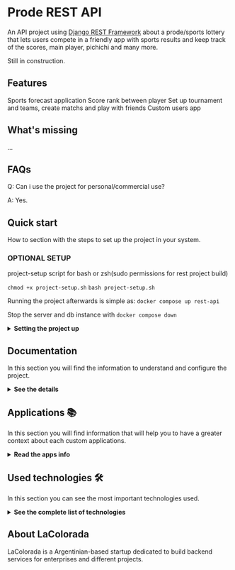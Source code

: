 # Prode REST API

An API project using [Django REST Framework](https://www.django-rest-framework.org/) about a prode/sports lottery that lets users compete in a friendly app with sports results and keep track of the scores, main player, pichichi and many more.

Still in construction.

## Features

Sports forecast application
Score rank between player
Set up tournament and teams, create matchs and play with friends
Custom users app

## What's missing

...

## FAQs

Q: Can i use the project for personal/commercial use?

A: Yes.

## Quick start

How to section with the steps to set up the project in your system.

### OPTIONAL SETUP

project-setup script for bash or zsh(sudo permissions for rest project build)

`chmod +x project-setup.sh`
`bash project-setup.sh`

Running the project afterwards is simple as:
`docker compose up rest-api`

Stop the server and db instance with `docker compose down`

<details><summary><b>Setting the project up</b></summary>

### Install dependencies

To run this project you need to install `Docker` and `Docker Compose`.

In [this article](https://support.netfoundry.io/hc/en-us/articles/360057865692-Installing-Docker-and-docker-compose-for-Ubuntu-20-04) are the details to install Docker and Docker Compose on a Linux machine. In case you want to install the tools on another platform or have any problems, you can read the official documentation of [Docker](https://docs.docker.com/get-docker/) and also that of [Docker Compose](https://docs.docker.com/compose/install/).

Continue with downloading the code when you have the dependencies installed and working.

### Download the code

To download the code, the best thing to do is to `fork` this project to your personal account by clicking on [this link](https://github.com/LaColorada/prode_rest/fork). Once you have the fork to your account, download it from the terminal with this command (remember to put your username in the link):

```
git clone https://github.com/USER/prode_rest.git
```

> In case you don't have a Github account, or you don't want to fork, you can directly clone this repo with the command `git clone https://github.com/LaColorada/prode_rest.git`.

### Initial project configuration

To run the application, you first need to download the database image with the `docker compose pull pgdb` command. Next, you need to compile the REST API service with the `docker compose build rest-api` command (it may take a few minutes).

When the above processes finish, start the database service with the command `docker compose up -d pgdb` from the root of the project. With the database running, it is necessary to create the tables that the application needs to work with the command `docker compose run rest-api python3 manage.py migrate`.

It is possible to include sample data to test the API as quickly as possible. The sample data is in the `.example_data` directory. The command needed for load fixture is as follows (in the example, the `example_data.json` fixtures will be loaded):

```
docker-compose run rest-api python manage.py loaddata .fixtures/assesments.json
```

### Run the application

With the initial configurations done, now it's time to run the API service with the command `docker compose up rest-api` (if you want to run the service in background, you can add the -d flag during execution). When the service starts, you can access the `Browsable API` from the browser by entering the [api root endpoint](http://localhost:8000/).

If you are able to access the `Browsable API`, it means that the application is running correctly.

</details>

## Documentation

In this section you will find the information to understand and configure the project.

<details><summary><b>See the details</b></summary>

### Main features

Below you can see the main features of the project:

* REST API fully explorable through the Django REST "Browsable API" and hyperlinks
* User registration, login, logout, password recovery, account activation
* Application administration panel
* Customized Browsable API for each endpoint
* Extensive usage documentation

The feature related to each application is included in the [Applications](#applications) section.

### Django Configuration

In the file `./core/settings.py` you will find the general configuration of the Django project. Within this file, all kinds of Django configurations can be made, in which the following stand out:

* Selection and configuration of the database engine.
* Applications installed within the project.
* Time zone setting.
* Project debug configuration.
* Django REST Framework specific configuration.
* Template configuration.
* Directory configuration for static files.
* User model selection.
* User Authentication & Authorization.

For more information on all the possible configurations, you can access the official documentation at [this link](https://docs.djangoproject.com/en/3.2/topics/settings/).

### Browsable API

This application - by using Django REST Framework - has a functionality that makes the REST API browsable in HTML format. This feature is really an excellent functionality, as it enables you to explore, navigate, and discover the API without having to open any dedicated programs (such as Postman or other clients).

From the browsable API you can access to Home Endpoint, and navigate over the user registration, login, logout, password recovery and email confirmation flows. 

The usage flow related of each application is included in its [Applications](#applications) section.

### How to use the service API

The starting point of using the API is accessing its [root](http://localhost:8000) via a client or a browser. From there you can see some useful endpoints related to user registration, login, logout and probably your custom applications endpoints.

**User Registration, Verification & Login**

1. Access to the [root endpoint](http://localhost:8000) to explore the service endpoints.
2. Access to the [user registration](http://localhost:8000/auth/registration) endpoint to create an user account. Fill fields with your email and insert twice an strong password.
3. Verify your account via email accessing to the link shown in the console after registration.
4. Access to the email verification and insert your email and password. An access tokens will be returned. You can save it for your mobile/web/desktop app. If you are using the Browsable API the user will be logged in.
5. Go to [root endpoint](http://localhost:8000) and explore applications endpoints.

**User Logout**

To logout just follow the [user logout](http://localhost:8000/auth/logout) endpoint and send a POST request.

**User Password Reset**

If you have forgotten your password, you can recover it accessing to the [password change endpoint](http://localhost:8000/auth/password/change/). Follow the next steps:

1. Insert your email and send it via POST.
2. Check your email or the "django console email" to access to the link to password change.
3. Insert the needed fields. `UID` is the anteultimate URL slug, and the `Token` field is the last URL slug (probaby the token slug includes a "-" char). After required fields just type your new password twice and POST it.

**Applications flows**

The specific app endpoints are described in each section of [Applications](#applications).

### Using the admin site

The API service has an integrated administration panel that allows you to perform CRUD operations on each of registered applications models (tables). In this image you can see how the administration panel looks.

![screenshot-admin-panel](doc/screenshot-admin-panel.png)

To use the admin site you must create a superuser before. Execute the command `docker compose run rest-api python3 manage.py createsuperuser`, enter your email and your password twice and then go to [admin endpoint](http://localhost:8000/admin) to login with your credentials.

There are many sections included in the admin, like `Accounts`, `Tokens`, `Sites`, `Social Accounts` and `Users`. This applications are included in the base project to provide user auth flows.

Apart of the base sections, there are the custom applications, explained in the [Applications](#applications) section.

### Environment Variables

Some environment variables used by the database service, as well as the API service, are defined in the `env` file. Necessary variables can be added/removed. In case you accidentally delete the values or the env file, below you can find some values that work correctly with the application.

```
DJANGO_SECRET_KEY=sup3rs3cr3tk3y
DJANGO_DEBUG=True
DATABASE_NAME=codedb
DATABASE_USER=postgres
DATABASE_PASS=postgres
DATABASE_HOST=db
DATABASE_PORT=5432
LOGLEVEL=info
ACCESS_TOKEN_LIFETIME=120
```

It is **HIGHLY RECOMMENDED**that you change these variables if you want to use this application for productive purposes.

### Database manipulation

Django provides an excellent database manipulation without the need to use any external tools to perform the necessary operations.

If you want to make a simple backup of the database, execute the following command:

```
docker-compose run django-rest-api \
python manage.py dumpdata --indent 2 > .fixtures/db.json
```

If you want to make a backup of the database that can be used in a fresh database, execute the following command:

```
docker-compose run django-rest-api \
python manage.py dumpdata --indent 2 \
--exclude auth.permission --exclude contenttypes --exclude admin.logentry > .fixtures/db.json
```

To load the application data into a fresh database, run the following command to create the necessary tables:

```
docker-compose run django-rest-api python manage.py migrate
```

And then load data inside the tables:

```
docker-compose run django-rest-api python manage.py loaddata .fixtures/db.json
```


### Dir Structure

Folder structure for scalability. General folder contains:

```sh
├── [other files/folders]       # files/folders arount the Django project 
├── [project-root-folder]       # the root folder containing the Django app
|   ├── core                    # the main Django app folder
│   │   ├── commands            # commands executed by the Django shell 
│   │   ├── settings            # the folder to store different settings
│   │   |   └── settings.py
│   │   ├── tests               # package to store tests in an scalable way
│   │   |   ├── tests.py
|   │   │   |   ├── __init__.py 
|   │   │   |   └── tests.py 
│   │   ├── __init__.py 
│   │   ├── admin.py            # base logic related to admin classes
│   │   ├── asgi.py             # autogenerated
│   │   ├── auth.py             # logic related to identify the current user
│   │   ├── models.py           # base logic related to models
│   │   ├── pagination.py       # configurations about pagination 
│   │   ├── permissions.py      # the main permissions the project has
│   │   ├── urls.py             # main project url configurations
│   │   ├── utils.py            # module to support common things at project level
│   │   ├── validators.py       # logic related to validation at project level
│   │   ├── views.py            # views related to the project, not to applications
│   │   └── wsgi.py             # autogenerated
|   ├── [apps(root-folder lvl)] # the django applications
|   |   [app1]                  # example app folder
│   │   [app2]                  # example app folder
|   ├── [integrations]          # integrations with third party services
|   ├── [templates]             # all the project templates should be in this dir
|   └── manage.py               # module to manage the project and common operations
```

Application folder structure:

```sh
├── application
│   ├── migrations          
│   ├── models              # package to store models separatelu
│   │   ├── __init__.py
│   │   └── model.py
│   ├── tests               # package to store tests separately
│   │   ├── __init__.py
│   │   └── tests.py
│   ├── __init__.py         # autogenerated
│   ├── admin.py            # admin class definition and configuration
│   ├── apps.py             # required by Django
│   ├── filters.py          # logic related to filter
│   ├── permissions.py      # application level permissions
│   ├── serializers.py      # application level serializers
│   ├── services.py         # logic related to the flows on the application
│   ├── urls.py             # application level url configuration
│   └── views.py            # views
```
</details>

## Applications 📚

In this section you will find information that will help you to have a greater context about each custom applications.

<details><summary><b>Read the apps info</b></summary>

### Prode API

The prode API manages matches, teams and player forecast and score.

<details><summary><b>See all info related to Assesments APP</b></summary>

#### Prode Features

* Teams and tournaments
* Player forecast and score rank
* Match details
* Automatic score calculation

#### Prode sample data

The application comes with sample data ready to load at `.example_data/test_data.json`. To load this data you have to execute the command `docker-compose run django-rest-api python manage.py migrate` and then, execute the command `docker-compose run django-rest-api python manage.py loaddata .example_data/test_data.json` as explained in [Quick Start](#quick-start) section.

#### Using the Assesments admin site

At first, it is necessary to create a superuser as described in the [Using the admin site](#using-the-admin-site) and then, login at the [admin endpoint](http://localhost:8000/admin). 

Inside the admin panel you can create different assesments, assign questions and options. From the left panel you can create all the entities that you consider necessary and the relationships between them.

#### How to use the Assesments API

The starting point to use the application's API is to create a user and validate it as explained in the [How to use the service API](#How-to-use-the-service-API). Optionally you can load sample data as described above or load your data manually from the admin site.

Once logged in and having some data to play, access to the URL [Assesments Home](http://localhost:8000/v1/assesments) to see different options. 

To perform an `Assessment`, start by creating an` Instance` accessing the URL of a particular assessment, for example [http://localhost:8000/v1/assesments/assesments/1/create](http://localhost:8000/v1/assesments/assesments/1/create) with a POST. 

Once the assesment is created, just follow the `next` link provided in the response body, which assist you in the whole assesment flow navigation until you finalize it.

The response from the endpoint returns the id and URL of the created instance. With that id you can access the following endpoints:

* `instances/<uuid:pk> /`: to get the instance details.
* `instances/<uuid:pk>/test`: to check that the instance is available for testing.
* `instances/<uuid:pk>/start`: to start an instance, set the start_time, the end_time and the active flag.
* `instances/<uuid:pk>/questions/<int:q_id>`: in the endpoint to get the details of the instance, in the `assesment-> question_count` field you can get the number of questions of the assesment. Then, you can access each of them, from 1 to question_count. Any value outside of these values ​​will return a 405 Not Allowed code.
* `instances/<uuid:pk>/answer`: to send the answer about an assessment. Get a question_id and option_id in the request body.
* `instances/<uuid:pk>/end`, to end an instance, set the end_time, set the active flag to False and calculate the score automatically.
* `instances/<uuid:pk>/result`: to get the result of a particular instance.
* `instances/restore`: to recover an instance (if there is one active) of a particular taker.

#### ERD (Entity-Relation Desing)

In the next figure you can see the `Assesments App` entities design and their relationships using the online tool [EDR Plus](https://erdplus.com/standalone).

![architecture](doc/assesments/edr-figure.png)

An `Assesment` is defined only once, and in addition to its attributes, it has one or more` Questions` associated with it. In turn, each `Questions` has one or more` Options` associated with it.

In order to carry out an `Assesment` it is necessary for a` Taker` to register with its data, and to create an `Instance` of an` Assesment`. Each `Instance` has, in addition to its attributes, a UUID as an identifier. This allows the instance to be retrieved from another browser based on the Taker data.

#### Endpoints

Each endpoint is listed below, with its description and available methods.

* `/` - Shows a list with all the available resources of the application (GET)
* `prode/players/` - List all players objects (GET)
* `prode/players/create/` - Creates a new player object (POST)
* `prode/players/<int:pk>/` - Shows the detail of player object (GET)
* `prode/matches/` - List all match objects (GET)
* `prode/matches/create/` - Creates a new match object (POST)
* `prode/matches/<int:pk>/` - Shows the detail of player object (GET)
* `prode/forecasts/` - List all forecast objects (GET)
* `prode/forecasts/create/` - Creates a new match object (POST)
* `prode/forecasts/<int:pk>/` - Shows the detail of player object (GET)
* `prode/teams/` - List all team objects (GET)
* `prode/teams/create/` - Creates a new team object (POST)
* `prode/teams/<int:pk>/` - Shows the detail of team object (GET)
* `prode/tournaments/` - List all tournament object (GET)
* `prode/tournaments/create/` - Creates a new tournament object (POST)
* `prode/tournaments/<int:pk>/` - Shows the detail of tournament object (GET)


Although the information of each endpoint is in the previous list, it is much better to navigate through the `Browsable API` that allows access to more information about each of the endpoints.

> Endpoints with (*) can only be accessed using staff or super user acccount.

</details>

## User

As user authorization trends to be a repetitive task, the best solution is to use pre built authorization modules that works great.
This project uses the following Django modules for user authorization:

* `dj_rest_auth`
* `allauth`
* `djangorestframework_simplejwt`

### User authorization endpoints

The response from the endpoint returns the id and URL of the created instance. With that id you can access the following endpoints:

* `auth/login/`: returns token key. (POST)
    username,
    email,
    password
* `auth/logout/`: logout endpoint. (POST)
* `auth/password/reset/`: use email to reset password. (POST)
    email
* `auth/password/reset/confirm`: confirm password reset.
    userid,
    token,
    new_password1,
    new_password2
* `auth/password/change/`: change user password.
    new_password1,
    new_password2
* `auth/user/`: returns pk, username, email, first_name, last_name.
    username,
    first_name,
    last_name
* `auth/token/verify/`: returns an empty JSON object.
    token
* `auth/token/refresh/`: Returns access token.
    refresh

### Registration endpoints

* `auth/registration/`: registration endpoint. (POST)
    username
    password1
    password2
    email
* `auth/registration/verify-email/`: verify email for registration. (POST)
    key
* `auth/registration/resend-email/`: resend verification email registration. (POST)
    email


### Social Media authentication

* `auth/facebook/`: facebook authorization endpoint. (POST)
    access_token,
    code

* `auth/twitter/`: twitter authorization endpoint. (POST)
    access_token,
    token_secret


</details>

## Used technologies 🛠️

In this section you can see the most important technologies used.

<details><summary><b>See the complete list of technologies</b></summary><br>

* [Docker](https://www.docker.com/) - Ecosystem that allows the execution of software containers.
* [Docker Compose](https://docs.docker.com/compose/) - Tool that allows managing multiple Docker containers.
* [Python](https://www.python.org/) - Language in which the services are made.
* [Django](https://www.djangoproject.com/) - Popular Python framework for web application development.
* [Django REST Framework](https://www.django-rest-framework.org/) - Django-based framework for designing REST APIs.
* [PostgreSQL](https://www.postgresql.org/) - Database to query and store data.
* [Visual Studio Code](https://code.visualstudio.com/) - Popular multi-platform development IDE.

</details>

## About LaColorada 

LaColorada is a Argentinian-based startup dedicated to build backend services for enterprises and different projects.